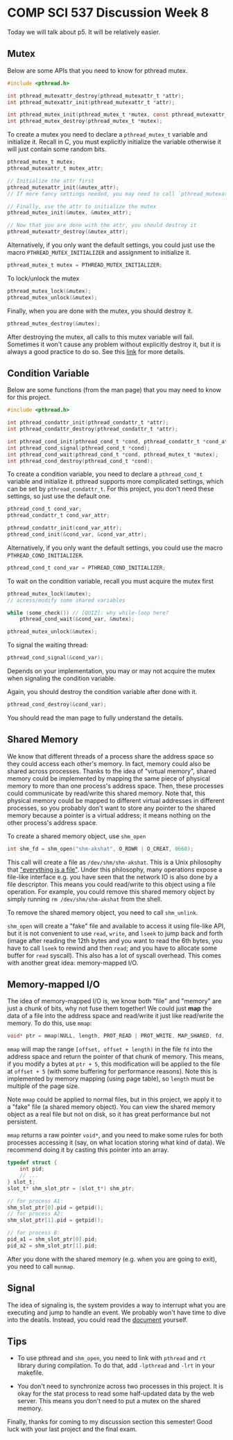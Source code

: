 # COMP SCI 537 Discussion Week 8

Today we will talk about p5. It will be relatively easier. 


## Mutex

Below are some APIs that you need to know for pthread mutex.

```C
#include <pthread.h>

int pthread_mutexattr_destroy(pthread_mutexattr_t *attr);
int pthread_mutexattr_init(pthread_mutexattr_t *attr);

int pthread_mutex_init(pthread_mutex_t *mutex, const pthread_mutexattr_t *attr);
int pthread_mutex_destroy(pthread_mutex_t *mutex);
```

To create a mutex you need to declare a `pthread_mutex_t` variable and initialize it. Recall in C, you must explicitly initialize the variable otherwise it will just contain some random bits.

```C
pthread_mutex_t mutex;
pthread_mutexattr_t mutex_attr;

// Initialize the attr first
pthread_mutexattr_init(&mutex_attr);
// If more fancy settings needed, you may need to call `pthread_mutexattr_setXXX(&mutex_attr, ...)` to further configure the attr

// Finally, use the attr to initialize the mutex
pthread_mutex_init(&mutex, &mutex_attr);

// Now that you are done with the attr, you should destroy it
pthread_mutexattr_destroy(&mutex_attr);
```

Alternatively, if you only want the default settings, you could just use the macro `PTHREAD_MUTEX_INITIALIZER` and assignment to initialize it.

```C
pthread_mutex_t mutex = PTHREAD_MUTEX_INITIALIZER;
```

To lock/unlock the mutex

```C
pthread_mutex_lock(&mutex);
pthread_mutex_unlock(&mutex);
```

Finally, when you are done with the mutex, you should destroy it.

```C
pthread_mutex_destroy(&mutex);
```

After destroying the mutex, all calls to this mutex variable will fail. Sometimes it won't cause any problem without explicitly destroy it, but it is always a good practice to do so. See this [link](https://stackoverflow.com/questions/14721229/is-it-necessary-to-call-pthread-mutex-destroy-on-a-mutex) for more details.


## Condition Variable

Below are some functions (from the man page) that you may need to know for this project.

```C
#include <pthread.h>

int pthread_condattr_init(pthread_condattr_t *attr);
int pthread_condattr_destroy(pthread_condattr_t *attr);

int pthread_cond_init(pthread_cond_t *cond, pthread_condattr_t *cond_attr);
int pthread_cond_signal(pthread_cond_t *cond);
int pthread_cond_wait(pthread_cond_t *cond, pthread_mutex_t *mutex);
int pthread_cond_destroy(pthread_cond_t *cond);
```

To create a condition variable, you need to declare a `pthread_cond_t` variable and initialize it. pthread supports more complicated settings, which can be set by `pthread_condattr_t`. For this project, you don't need these settings, so just use the default one.

```C
pthread_cond_t cond_var;
pthread_condattr_t cond_var_attr;

pthread_condattr_init(cond_var_attr);
pthread_cond_init(&cond_var, &cond_var_attr);
```

Alternatively, if you only want the default settings, you could use the macro `PTHREAD_COND_INITIALIZER`.

```C
pthread_cond_t cond_var = PTHREAD_COND_INITIALIZER;
```

To wait on the condition variable, recall you must acquire the mutex first

```C
pthread_mutex_lock(&mutex);
// access/modify some shared variables

while (some_check()) // [QUIZ]: why while-loop here?
    pthread_cond_wait(&cond_var, &mutex);

pthread_mutex_unlock(&mutex);
```

To signal the waiting thread:

```C
pthread_cond_signal(&cond_var);
```

Depends on your implementation, you may or may not acquire the mutex when signaling the condition variable.

Again, you should destroy the condition variable after done with it.

```C
pthread_cond_destroy(&cond_var);
```

You should read the man page to fully understand the details.

## Shared Memory

We know that different threads of a process share the address space so they could access each other's memory. In fact, memory could also be shared across processes. Thanks to the idea of "virtual memory", shared memory could be implemented by mapping the same piece of physical memory to more than one process's address space. Then, these processes could communicate by read/write this shared memory. Note that, this physical memory could be mapped to different virtual addresses in different processes, so you probably don't want to store any pointer to the shared memory because a pointer is a virtual address; it means nothing on the other process's address space.

To create a shared memory object, use `shm_open`

```C
int shm_fd = shm_open("shm-akshat", O_RDWR | O_CREAT, 0660);
```

This call will create a file as `/dev/shm/shm-akshat`. This is a Unix philosophy that ["everything is a file"](https://en.wikipedia.org/wiki/Everything_is_a_file). Under this philosophy, many operations expose a file-like interface e.g. you have seen that the network IO is also done by a file descriptor. This means you could read/write to this object using a file operation. For example, you could remove this shared memory object by simply running `rm /dev/shm/shm-akshat` from the shell.

To remove the shared memory object, you need to call `shm_unlink`.

`shm_open` will create a "fake" file and available to access it using file-like API, but it is not convenient to use `read`, `write`, and `lseek` to jump back and forth (image after reading the 12th bytes and you want to read the 6th bytes, you have to call `lseek` to rewind and then `read`; and you have to allocate some buffer for `read` syscall). This also has a lot of syscall overhead. This comes with another great idea: memory-mapped I/O.

## Memory-mapped I/O

The idea of memory-mapped I/O is, we know both "file" and "memory" are just a chunk of bits, why not fuse them together! We could just **map** the data of a file into the address space and read/write it just like read/write the memory. To do this, use `mmap`:

```C
void* ptr = mmap(NULL, length, PROT_READ | PROT_WRITE, MAP_SHARED, fd, offset);
```

`mmap` will map the range `[offset, offset + length)` in the file `fd` into the address space and return the pointer of that chunk of memory. This means, if you modify a bytes at `ptr + 5`, this modification will be applied to the file at `offset + 5` (with some buffering for performance reasons). Note this is implemented by memory mapping (using page table), so `length` must be multiple of the page size.

Note `mmap` could be applied to normal files, but in this project, we apply it to a "fake" file (a shared memory object). You can view the shared memory object as a real file but not on disk, so it has great performance but not persistent.

`mmap` returns a raw pointer `void*`, and you need to make some rules for both processes accessing it (say, on what location storing what kind of data). We recommend doing it by casting this pointer into an array.

```C
typedef struct {
    int pid;
    // ...
} slot_t;
slot_t* shm_slot_ptr = (slot_t*) shm_ptr;

// for process A1:
shm_slot_ptr[0].pid = getpid();
// for process A2:
shm_slot_ptr[1].pid = getpid();

// for process B:
pid_a1 = shm_slot_ptr[0].pid;
pid_a2 = shm_slot_ptr[1].pid;
```

After you done with the shared memory (e.g. when you are going to exit), you need to call `munmap`.

## Signal

The idea of signaling is, the system provides a way to interrupt what you are executing and jump to handle an event. We probably won't have time to dive into the deatils. Instead, you could read the [document](https://www.gnu.org/software/libc/manual/html_node/Signal-Actions.html) yourself.


## Tips

- To use pthread and `shm_open`, you need to link with `pthread` and `rt` library during compilation. To do that, add `-lpthread` and `-lrt` in your makefile.

- You don't need to synchronize across two processes in this project. It is okay for the stat process to read some half-updated data by the web server. This means you don't need to put a mutex on the shared memory.


Finally, thanks for coming to my discussion section this semester! Good luck with your last project and the final exam.
